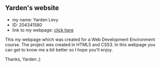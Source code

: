 ## Yarden's website

- my name: Yarden Levy
- ID: 204341580
- link to my webpage:  [click here](https://sise-web-development-environments.github.io/assignment1-YardenLevy/)

This my webpage which was created for a Web Development Environment course.
The project wes created in HTML5 and CSS3.
In this webpage you can get to know me a bit better so I hope you'll enjoy.


Thanks, Yarden ;)
